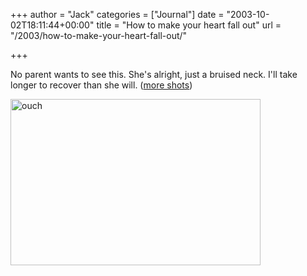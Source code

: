 +++
author = "Jack"
categories = ["Journal"]
date = "2003-10-02T18:11:44+00:00"
title = "How to make your heart fall out"
url = "/2003/how-to-make-your-heart-fall-out/"

+++

No parent wants to see this. She's alright, just a bruised neck. I'll take longer to recover than she will. ([more shots][1])

<img src="/images/blog/jess-hurt.jpg" width="400" height="266" alt="ouch" border="0" />

 [1]: https://www.jackbaty.com/gallery/jess